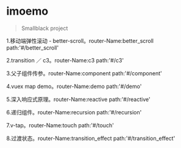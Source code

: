# imoemo

> Smallblack project

1.移动端弹性滚动 - better-scroll。router-Name:better_scroll  path:'#/better_scroll'

2.transition ／ c3。router-Name:c3  path:'#/c3'

3.父子组件传参。router-Name:component  path:'#/component'

4.vuex map demo。router-Name:demo  path:'#/demo'

5.深入响应式原理。router-Name:reactive  path:'#/reactive'

6.递归组件。router-Name:recursion  path:'#/recursion'

7.v-tap。router-Name:touch  path:'#/touch'

8.过渡状态。router-Name:transition_effect  path:'#/transition_effect'
